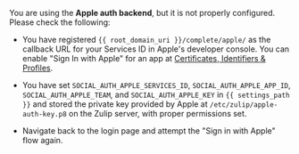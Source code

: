 You are using the **Apple auth backend**, but it is not
properly configured. Please check the following:

* You have registered `{{ root_domain_uri }}/complete/apple/`
  as the callback URL for your Services ID in Apple's developer console. You can
  enable "Sign In with Apple" for an app at
  [Certificates, Identifiers & Profiles](https://developer.apple.com/account/resources/).

* You have set `SOCIAL_AUTH_APPLE_SERVICES_ID`,
  `SOCIAL_AUTH_APPLE_APP_ID`, `SOCIAL_AUTH_APPLE_TEAM`,
  and `SOCIAL_AUTH_APPLE_KEY` in `{{
  settings_path }}` and stored the private key provided by Apple at
  `/etc/zulip/apple-auth-key.p8` on the Zulip server, with
  proper permissions set.

* Navigate back to the login page and attempt the "Sign in with Apple"
  flow again.
